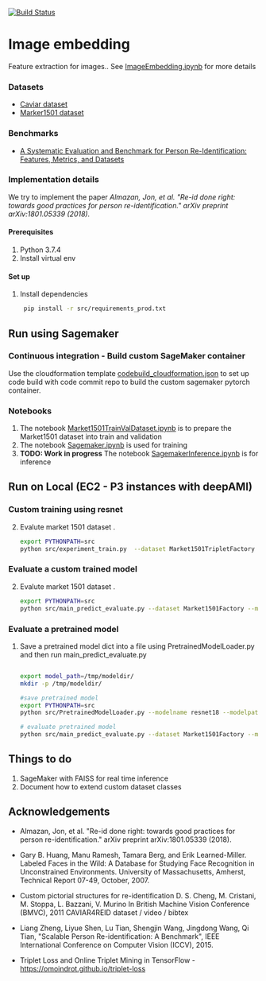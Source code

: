 [![Build Status](https://travis-ci.org/elangovana/image-embedding.svg?branch=master)](https://travis-ci.org/elangovana/image-embedding)

# Image embedding
Feature extraction for images.. See [ImageEmbedding.ipynb](ImageEmbedding.ipynb) for more details


### Datasets
- [Caviar dataset](https://lorisbaz.github.io/caviar4reid.html)
- [Marker1501 dataset](https://github.com/Cysu/open-reid/tree/master/reid/datasets)

### Benchmarks
-  [A Systematic Evaluation and Benchmark for Person Re-Identification: Features, Metrics, and Datasets](https://arxiv.org/pdf/1605.09653.pdf)

### Implementation details

We try to implement the paper *Almazan, Jon, et al. "Re-id done right: towards good practices for person re-identification." arXiv preprint arXiv:1801.05339 (2018).*
 
#### Prerequisites

1. Python 3.7.4
2. Install virtual env

#### Set up

1. Install dependencies
    ```bash
     pip install -r src/requirements_prod.txt
    ```

## Run using Sagemaker    

### Continuous integration - Build custom SageMaker container

Use the cloudformation template [codebuild_cloudformation.json](codebuild_cloudformation.json) to set up code build with code commit repo to build the custom sagemaker pytorch container.

### Notebooks

1. The notebook [Market1501TrainValDataset.ipynb](Market1501TrainValDataset.ipynb) is to prepare the Market1501 dataset into train and validation
1. The notebook [Sagemaker.ipynb](Sagemaker.ipynb) is used for training
1. **TODO: Work in progress** The notebook [SagemakerInference.ipynb](SagemakerInference.ipynb) is for inference

## Run on Local (EC2 - P3 instances with deepAMI)

### Custom training using resnet


2. Evalute market 1501 dataset . 
    ```bash
    export PYTHONPATH=src
    python src/experiment_train.py  --dataset Market1501TripletFactory --traindir tests/imagesMarket1501 --valdir tests/imagesMarket1501 --outdir /tmp --epochs 10 --batchsize 32  --learning_rate .0001 --tripletloss_margin 1000
    ```


### Evaluate a custom trained model

2. Evalute market 1501 dataset . 

    ```bash
    export PYTHONPATH=src
    python src/main_predict_evaluate.py --dataset Market1501Factory --modelpath <model_path>  --queryimagesdir tests/imagesMarket1501
    ```

### Evaluate a pretrained model 

1. Save a pretrained model dict into a file using PretrainedModelLoader.py and then run main_predict_evaluate.py 

    ```bash
    
    export model_path=/tmp/modeldir/
    mkdir -p /tmp/modeldir/
    
    #save pretrained model  
    export PYTHONPATH=src
    python src/PretrainedModelLoader.py --modelname resnet18 --modelpath ${model_path}  
    
    # evaluate pretrained model 
    python src/main_predict_evaluate.py --dataset Market1501Factory --modelpath ${model_path}  --queryimagesdir tests/imagesMarket1501
    
    ```
    
## Things to do

1. SageMaker with FAISS for real time inference
2. Document how to extend custom dataset classes

## Acknowledgements

- Almazan, Jon, et al. "Re-id done right: towards good practices for person re-identification." arXiv preprint arXiv:1801.05339 (2018).

- Gary B. Huang, Manu Ramesh, Tamara Berg, and Erik Learned-Miller.
Labeled Faces in the Wild: A Database for Studying Face Recognition in Unconstrained Environments.
University of Massachusetts, Amherst, Technical Report 07-49, October, 2007.

- Custom pictorial structures for re-identification
D. S. Cheng, M. Cristani, M. Stoppa, L. Bazzani, V. Murino
In British Machine Vision Conference (BMVC), 2011 
CAVIAR4REID dataset / video / bibtex

- Liang Zheng, Liyue Shen, Lu Tian, Shengjin Wang, Jingdong Wang, Qi Tian, "Scalable Person Re-identification: A Benchmark", IEEE International Conference on Computer Vision (ICCV), 2015.

- Triplet Loss and Online Triplet Mining in TensorFlow - https://omoindrot.github.io/triplet-loss
